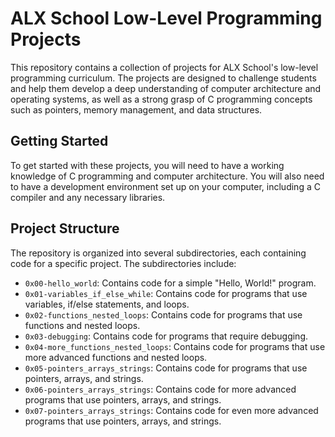 # ALX School Low-Level Programming Projects

This repository contains a collection of projects for ALX School's low-level programming curriculum. The projects are designed to challenge students and help them develop a deep understanding of computer architecture and operating systems, as well as a strong grasp of C programming concepts such as pointers, memory management, and data structures.

## Getting Started

To get started with these projects, you will need to have a working knowledge of C programming and computer architecture. You will also need to have a development environment set up on your computer, including a C compiler and any necessary libraries.

## Project Structure

The repository is organized into several subdirectories, each containing code for a specific project. The subdirectories include:

- `0x00-hello_world`: Contains code for a simple "Hello, World!" program.
- `0x01-variables_if_else_while`: Contains code for programs that use variables, if/else statements, and loops.
- `0x02-functions_nested_loops`: Contains code for programs that use functions and nested loops.
- `0x03-debugging`: Contains code for programs that require debugging.
- `0x04-more_functions_nested_loops`: Contains code for programs that use more advanced functions and nested loops.
- `0x05-pointers_arrays_strings`: Contains code for programs that use pointers, arrays, and strings.
- `0x06-pointers_arrays_strings`: Contains code for more advanced programs that use pointers, arrays, and strings.
- `0x07-pointers_arrays_strings`: Contains code for even more advanced programs that use pointers, arrays, and strings.

